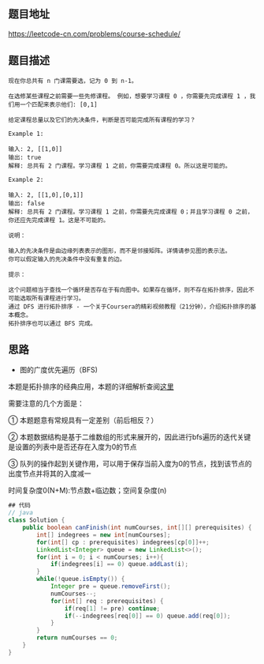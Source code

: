 ## 题目地址
https://leetcode-cn.com/problems/course-schedule/

## 题目描述
```
现在你总共有 n 门课需要选，记为 0 到 n-1。

在选修某些课程之前需要一些先修课程。 例如，想要学习课程 0 ，你需要先完成课程 1 ，我们用一个匹配来表示他们: [0,1]

给定课程总量以及它们的先决条件，判断是否可能完成所有课程的学习？

Example 1:

输入: 2, [[1,0]] 
输出: true
解释: 总共有 2 门课程。学习课程 1 之前，你需要完成课程 0。所以这是可能的。

Example 2:

输入: 2, [[1,0],[0,1]]
输出: false
解释: 总共有 2 门课程。学习课程 1 之前，你需要先完成课程 0；并且学习课程 0 之前，你还应先完成课程 1。这是不可能的。

说明：

输入的先决条件是由边缘列表表示的图形，而不是邻接矩阵。详情请参见图的表示法。
你可以假定输入的先决条件中没有重复的边。

提示：

这个问题相当于查找一个循环是否存在于有向图中。如果存在循环，则不存在拓扑排序，因此不可能选取所有课程进行学习。
通过 DFS 进行拓扑排序 - 一个关于Coursera的精彩视频教程（21分钟），介绍拓扑排序的基本概念。
拓扑排序也可以通过 BFS 完成。

```

## 思路

- 图的广度优先遍历（BFS)

本题是拓扑排序的经典应用，本题的详细解析查阅[这里](https://leetcode-cn.com/problems/course-schedule/solution/course-schedule-tuo-bu-pai-xu-bfsdfsliang-chong-fa/)

需要注意的几个方面是：

① 本题题意有常规具有一定差别（前后相反？）

② 本题数据结构是基于二维数组的形式来展开的，因此进行bfs遍历的迭代关键是设置的列表中是否还存在入度为0的节点

③ 队列的操作起到关键作用，可以用于保存当前入度为0的节点，找到该节点的出度节点并将其的入度减一

时间复杂度0(N+M):节点数+临边数；空间复杂度(n)

```java
## 代码
// java
class Solution {
    public boolean canFinish(int numCourses, int[][] prerequisites) {
        int[] indegrees = new int[numCourses];
        for(int[] cp : prerequisites) indegrees[cp[0]]++;
        LinkedList<Integer> queue = new LinkedList<>();
        for(int i = 0; i < numCourses; i++){
            if(indegrees[i] == 0) queue.addLast(i);
        }
        while(!queue.isEmpty()) {
            Integer pre = queue.removeFirst();
            numCourses--;
            for(int[] req : prerequisites) {
                if(req[1] != pre) continue;
                if(--indegrees[req[0]] == 0) queue.add(req[0]);
            }
        }
        return numCourses == 0;
    }
}

```
